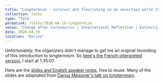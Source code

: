 ```yaml
---
title: "Longtermism - survival and flourishing in an uncertain world (French)"
collection: talks
type: "Talk"
permalink: /talks/2020-04-19-longtermism
venue: "Change after Coronavirus | International Reflection | Extinction Rebellion Switzerland"
date: 2020-04-19
location: "Online"
---
```


Unfortunately, the organizers didn't manage to get me an original recording of this introduction to longtermism. So [here's the French-interpreted version.](https://youtu.be/DWl7OTLjijA?t=5707) I start at 1:35:07.

Here are the [slides and English speaker notes](https://docs.google.com/presentation/d/1KtLUk62lJg4MmQDl-f8zb63xizbgu4fv/), free to reuse. Many of the slides are adaptated from [Darius Meissner's talk on longtermism](https://www.youtube.com/watch?v=ZOODsjhYtyg).
